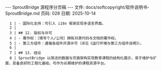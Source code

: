 --- SproutBridge 源程序分页稿 ---
文件: docs/softcopyright/软件说明书-SproutBridge.md
页码: 028
日期: 2025-10-14

```
  1 | - 国际化支持：可引入 i18n 框架实现多语言界面。
  2 | 
  3 | ## 12. 版权与许可
  4 | - 著作权：［填写个人/公司］拥有对源代码与文档的著作权。
  5 | - 第三方组件：遵循各组件开源许可（详见《运行环境与第三方组件说明》）。
  6 | 
  7 | ## 13. 结论
  8 | SproutBridge 以简洁的数据与页面架构实现教育课程的结构化展示，易于维护与扩展，具备良好的工程化基础，可作为长期维护的课程资源平台。
```
